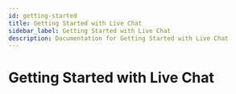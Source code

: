```yaml
---
id: getting-started
title: Getting Started with Live Chat
sidebar_label: Getting Started with Live Chat
description: Documentation for Getting Started with Live Chat
---
```


# Getting Started with Live Chat
